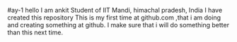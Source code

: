 #ay-1
hello
I am ankit 
Student of IIT Mandi, himachal pradesh, India
I have created this repository
This is my first time at github.com ,that i am doing and creating something at github.
I make sure that i will do something better than this next time.

